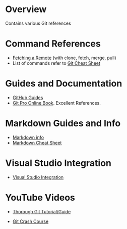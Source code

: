 # Overview

Contains various Git references

# Command References

* [Fetching a Remote](https://help.github.com/articles/fetching-a-remote/) (with clone, fetch, merge, pull)
* List of commands refer to [Git Cheat Sheet](https://education.github.com/git-cheat-sheet-education.pdf)

# Guides and Documentation

* [GitHub Guides](https://guides.github.com)
* [Git Pro Online Book](https://git-scm.com/book/en/v2/).  Excellent References.

# Markdown Guides and Info

* [Markdown info](https://guides.github.com/features/mastering-markdown/)
* [Markdown Cheat Sheet](https://github.com/adam-p/markdown-here/wiki/Markdown-Cheatsheet)

# Visual Studio Integration

* [Visual Studio Integration](https://github.com/github/VisualStudio/tree/master/docs)

# YouTube Videos

* [Thorough Git Tutorial/Guide](https://git-scm.com/book/en/v2/)

* [Git Crash Course](https://www.youtube.com/watch?v=SWYqp7iY_Tc)
